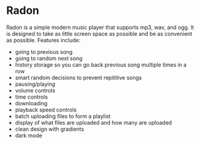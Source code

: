 # Radon
Radon is a simple modern music player that supports mp3, wav, and ogg. It is designed to take as little screen space as possible and be as convenient as possible. Features include:
- going to previous song
- going to random next song
- history storage so you can go back previous song multiple times in a row
- smart random decisions to prevent repititive songs
- pausing/playing
- volume controls
- time controls
- downloading
- playback speed controls
- batch uploading files to form a playlist
- display of what files are uploaded and how many are uploaded
- clean design with gradients
- dark mode
